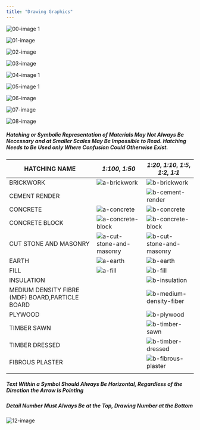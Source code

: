 ```yaml
---
title: "Drawing Graphics"
---
```

![00-image 1](notes/1_Documentation%20Codex/1a_Principles/assets/00-image%201.svg)

![01-image](notes/1_Documentation%20Codex/1a_Principles/assets/01-image.svg)

![02-image](notes/1_Documentation%20Codex/1a_Principles/assets/02-image.svg)

![03-image](notes/1_Documentation%20Codex/1a_Principles/assets/03-image.svg)

![04-image 1](notes/1_Documentation%20Codex/1a_Principles/assets/04-image%201.svg)

![05-image 1](notes/1_Documentation%20Codex/1a_Principles/assets/05-image%201.svg)

![06-image](notes/1_Documentation%20Codex/1a_Principles/assets/06-image.svg)

![07-image](notes/1_Documentation%20Codex/1a_Principles/assets/07-image.svg)

![08-image](notes/1_Documentation%20Codex/1a_Principles/assets/08-image.svg)

##### Hatching or Symbolic Representation of Materials May Not Always Be Necessary and at Smaller Scales May Be Impossible to Read. Hatching Needs to Be Used only Where Confusion Could Otherwise Exist.


| **HATCHING NAME**                               | *1:100*, *1:50* | *1:20*, *1:10*, *1:5*, *1:2*, *1:1* |
| ----------------------------------------------- | --------------- | ----------------------------------- |
| BRICKWORK                                       |![a-brickwork](notes/1_Documentation%20Codex/1a_Principles/assets/a-brickwork.svg) | ![b-brickwork](notes/1_Documentation%20Codex/1a_Principles/assets/b-brickwork.svg)                           |
| CEMENT RENDER                                   |                 |   ![b-cement-render](notes/1_Documentation%20Codex/1a_Principles/assets/b-cement-render.svg)                                  |
| CONCRETE                                        |   ![a-concrete](notes/1_Documentation%20Codex/1a_Principles/assets/a-concrete.svg)              |            ![b-concrete](notes/1_Documentation%20Codex/1a_Principles/assets/b-concrete.svg)                         |
| CONCRETE BLOCK                                  |   ![a-concrete-block](notes/1_Documentation%20Codex/1a_Principles/assets/a-concrete-block.svg)              |   ![b-concrete-block](notes/1_Documentation%20Codex/1a_Principles/assets/b-concrete-block.svg)                                  |
| CUT STONE AND MASONRY                           |  ![a-cut-stone-and-masonry](notes/1_Documentation%20Codex/1a_Principles/assets/a-cut-stone-and-masonry.svg)               |  ![b-cut-stone-and-masonry](notes/1_Documentation%20Codex/1a_Principles/assets/b-cut-stone-and-masonry.svg)                                   |
| EARTH                                           | ![a-earth](notes/1_Documentation%20Codex/1a_Principles/assets/a-earth.svg)                |  ![b-earth](notes/1_Documentation%20Codex/1a_Principles/assets/b-earth.svg)                                   |
| FILL                                            |  ![a-fill](notes/1_Documentation%20Codex/1a_Principles/assets/a-fill.svg)               |   ![b-fill](notes/1_Documentation%20Codex/1a_Principles/assets/b-fill.svg)                                  |
| INSULATION                                      |                |     ![b-insulation](notes/1_Documentation%20Codex/1a_Principles/assets/b-insulation.svg)                                |
| MEDIUM DENSITY FIBRE (MDF) BOARD,PARTICLE BOARD |               |      ![b-medium-density-fiber](notes/1_Documentation%20Codex/1a_Principles/assets/b-medium-density-fiber.svg)                               |
| PLYWOOD                                         |                |     ![b-plywood](notes/1_Documentation%20Codex/1a_Principles/assets/b-plywood.svg)                                |
| TIMBER SAWN                                     |                |      ![b-timber-sawn](notes/1_Documentation%20Codex/1a_Principles/assets/b-timber-sawn.svg)                               |
| TIMBER DRESSED                                  |                 |    ![b-timber-dressed](notes/1_Documentation%20Codex/1a_Principles/assets/b-timber-dressed.svg)                                 |
| FIBROUS PLASTER                                 |                |     ![b-fibrous-plaster](notes/1_Documentation%20Codex/1a_Principles/assets/b-fibrous-plaster.svg)                                |
|                                                 |                 |                                     |

##### Text Within a Symbol Should Always Be Horizontal, Regardless of the Direction the Arrow Is Pointing

##### Detail Number Must Always Be at the Top, Drawing Number at the Bottom

![12-image](notes/1_Documentation%20Codex/1a_Principles/assets/12-image.svg)
